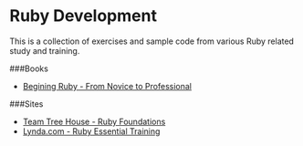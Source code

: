 # Ruby Development
This is a collection of exercises and sample code from various Ruby related study and training.

###Books
* [Begining Ruby - From Novice to Professional](http://www.apress.com/9781590597668)

###Sites
* [Team Tree House - Ruby Foundations](http://teamtreehouse.com/library/ruby-foundations/)
* [Lynda.com - Ruby Essential Training](http://www.lynda.com/Ruby-tutorials/essential-training/47905-2.html)